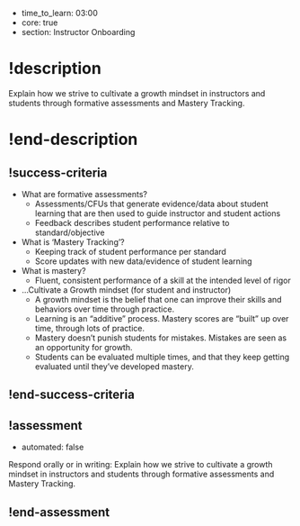 - time_to_learn: 03:00
- core: true
- section: Instructor Onboarding

# !description
Explain how we strive to cultivate a growth mindset in instructors and students through formative assessments and Mastery Tracking.
# !end-description

## !success-criteria

- What are formative assessments?
  - Assessments/CFUs that generate evidence/data about student learning that are then used to guide instructor and student actions
  - Feedback describes student performance relative to standard/objective
- What is ‘Mastery Tracking’?
  - Keeping track of student performance per standard
  - Score updates with new data/evidence of student learning
- What is mastery?
  - Fluent, consistent performance of a skill at the intended level of rigor
- …Cultivate a Growth mindset (for student and instructor)
  - A growth mindset is the belief that one can improve their skills and behaviors over time through practice.
  - Learning is an “additive” process. Mastery scores are “built” up over time, through lots of practice.
  - Mastery doesn’t punish students for mistakes. Mistakes are seen as an opportunity for growth.
  - Students can be evaluated multiple times, and that they keep getting evaluated until they’ve developed mastery.
## !end-success-criteria

## !assessment

- automated: false

Respond orally or in writing:
Explain how we strive to cultivate a growth mindset in instructors and students through formative assessments and Mastery Tracking.

## !end-assessment

